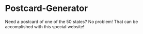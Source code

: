 # Postcard-Generator
Need a postcard of one of the 50 states? No problem! That can be accomplished with this special website!
